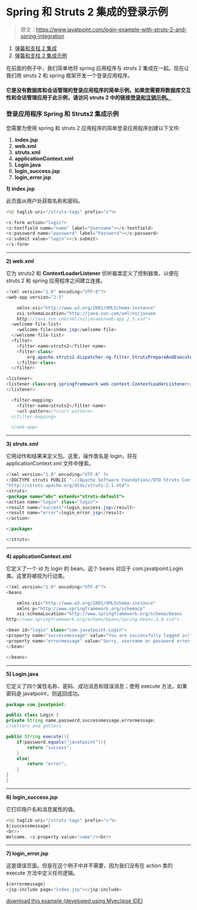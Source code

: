 # Spring 和 Struts 2 集成的登录示例

> 原文：<https://www.javatpoint.com/login-example-with-struts-2-and-spring-integration>

1.  [弹簧和支柱 2 集成](#)
2.  [弹簧和支柱 2 集成示例](#ex)

在前面的例子中，我们简单地将 spring 应用程序与 struts 2 集成在一起。现在让我们用 struts 2 和 spring 框架开发一个登录应用程序。

#### 它是没有数据库和会话管理的登录应用程序的简单示例。如果您需要将数据库交互性和会话管理应用于此示例，请访问 struts 2 中的链接[登录和注销示例。](struts-2-login-and-logout-example)

### 登录应用程序 Spring 和 Struts2 集成示例

您需要为使用 spring 和 struts 2 应用程序的简单登录应用程序创建以下文件:

1.  **index.jsp**
2.  **web.xml**
3.  **struts.xml**
4.  **applicationContext.xml**
5.  **Login.java**
6.  **login_success.jsp**
7.  **login_error.jsp**

**1) index.jsp**

此页面从用户处获取名称和密码。

```java
<%@ taglib uri="/struts-tags" prefix="s"%>

<s:form action="login">
<s:textfield name="name" label="Username"></s:textfield>
<s:password name="password" label="Password"></s:password>
<s:submit value="login"></s:submit>
</s:form>

```

* * *

**2) web.xml**

它为 struts2 和 **ContextLoaderListener** 侦听器类定义了控制器类，以便在 struts 2 和 spring 应用程序之间建立连接。

```java
<?xml version="1.0" encoding="UTF-8"?>
<web-app version="2.5" 

	xmlns:xsi="http://www.w3.org/2001/XMLSchema-instance" 
	xsi:schemaLocation="http://java.sun.com/xml/ns/javaee 
	http://java.sun.com/xml/ns/javaee/web-app_2_5.xsd">
  <welcome-file-list>
    <welcome-file>index.jsp</welcome-file>
  </welcome-file-list>
  <filter>
  	<filter-name>struts2</filter-name>
  	<filter-class>
  		org.apache.struts2.dispatcher.ng.filter.StrutsPrepareAndExecuteFilter
  	</filter-class>
  </filter>

<listener> 
<listener-class>org.springframework.web.context.ContextLoaderListener</listener-class> 
</listener> 

  <filter-mapping>
  	<filter-name>struts2</filter-name>
  	<url-pattern>/*</url-pattern>
  </filter-mapping>

  </web-app>

```

* * *

**3) struts.xml**

它用动作和结果来定义包。这里，操作类名是 login，将在 applicationContext.xml 文件中搜索。

```java
<?xml version="1.0" encoding="UTF-8" ?>
<!DOCTYPE struts PUBLIC "-//Apache Software Foundation//DTD Struts Configuration 2.1//EN" 
"http://struts.apache.org/dtds/struts-2.1.dtd">
<struts>
<package name="abc" extends="struts-default">
<action name="login" class="login">
<result name="success">login_success.jsp</result>
<result name="error">login_error.jsp</result>
</action>

</package>

</struts>    

```

* * *

**4) applicationContext.xml**

它定义了一个 id 为 login 的 bean。这个 beans 对应于 com.javatpoint.Login 类。这里将被视为行动类。

```java
<?xml version="1.0" encoding="UTF-8"?>
<beans

	xmlns:xsi="http://www.w3.org/2001/XMLSchema-instance"
	xmlns:p="http://www.springframework.org/schema/p"
	xsi:schemaLocation="http://www.springframework.org/schema/beans 
http://www.springframework.org/schema/beans/spring-beans-3.0.xsd">

<bean id="login" class="com.javatpoint.Login">
<property name="successmessage" value="You are successfully logged in!"></property>
<property name="errormessage" value="Sorry, username or password error!"></property>
</bean>

</beans>

```

* * *

**5) Login.java**

它定义了四个属性名称、密码、成功消息和错误消息；使用 execute 方法，如果密码是 javatpoint，则返回成功。

```java
package com.javatpoint;

public class Login {
private String name,password,successmessage,errormessage;
//setters and getters

public String execute(){
	if(password.equals("javatpoint")){
		return "success";
	}
	else{
		return "error";
	}
}
}

```

* * *

**6) login_success.jsp**

它打印用户名和消息属性的值。

```java
<%@ taglib uri="/struts-tags" prefix="s"%>
${successmessage}
<br/> 
Welcome, <s:property value="name"/><br/>

```

* * *

**7) login_error.jsp**

这是错误页面。但是在这个例子中并不需要，因为我们没有在 action 类的 execute 方法中定义任何逻辑。

```java
${errormessage}
<jsp:include page="index.jsp"></jsp:include>

```

[download this example (developed using Myeclipse IDE)](https://static.javatpoint.com/src/sp/spstintegrationlogin.zip)